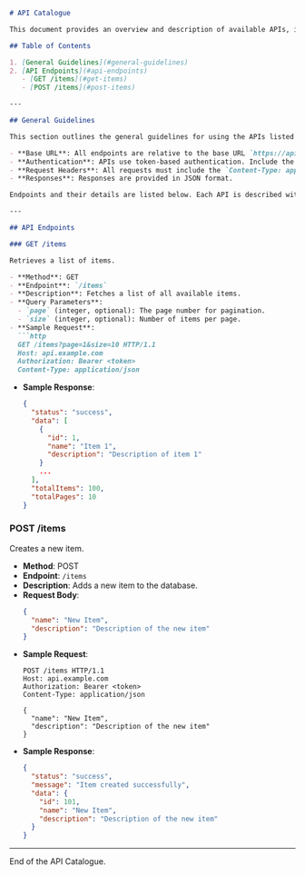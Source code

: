 ```markdown
# API Catalogue

This document provides an overview and description of available APIs, including their endpoints, methods, parameters, and expected responses. Each API entry is organized in a standardized format for clarity and ease of use.

## Table of Contents

1. [General Guidelines](#general-guidelines)
2. [API Endpoints](#api-endpoints)
   - [GET /items](#get-items)
   - [POST /items](#post-items)

---

## General Guidelines

This section outlines the general guidelines for using the APIs listed in this catalogue:

- **Base URL**: All endpoints are relative to the base URL `https://api.example.com/v1`.
- **Authentication**: APIs use token-based authentication. Include the token in the header as `Authorization: Bearer <token>`.
- **Request Headers**: All requests must include the `Content-Type: application/json` header.
- **Responses**: Responses are provided in JSON format.

Endpoints and their details are listed below. Each API is described with its method, endpoint URL, required parameters, and a sample response.

---

## API Endpoints

### GET /items

Retrieves a list of items.

- **Method**: GET
- **Endpoint**: `/items`
- **Description**: Fetches a list of all available items.
- **Query Parameters**: 
  - `page` (integer, optional): The page number for pagination.
  - `size` (integer, optional): Number of items per page.
- **Sample Request**:
  ```http
  GET /items?page=1&size=10 HTTP/1.1
  Host: api.example.com
  Authorization: Bearer <token>
  Content-Type: application/json
  ```
- **Sample Response**:
  ```json
  {
    "status": "success",
    "data": [
      {
        "id": 1,
        "name": "Item 1",
        "description": "Description of item 1"
      }
      ...
    ],
    "totalItems": 100,
    "totalPages": 10
  }
  ```

### POST /items

Creates a new item.

- **Method**: POST
- **Endpoint**: `/items`
- **Description**: Adds a new item to the database.
- **Request Body**:
  ```json
  {
    "name": "New Item",
    "description": "Description of the new item"
  }
  ```
- **Sample Request**:
  ```http
  POST /items HTTP/1.1
  Host: api.example.com
  Authorization: Bearer <token>
  Content-Type: application/json

  {
    "name": "New Item",
    "description": "Description of the new item"
  }
  ```
- **Sample Response**:
  ```json
  {
    "status": "success",
    "message": "Item created successfully",
    "data": {
      "id": 101,
      "name": "New Item",
      "description": "Description of the new item"
    }
  }
  ```

---

End of the API Catalogue.
```